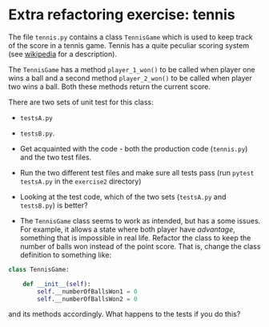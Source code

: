 # Extra refactoring exercise: tennis

The file `tennis.py` contains a class `TennisGame`
which is used to keep track of the score in a tennis game.
Tennis has a quite peculiar scoring system
(see [wikipedia](https://en.wikipedia.org/wiki/Tennis#Scoring)
for a description).

The `TennisGame` has a method `player_1_won()` to be called
when player one wins a ball
and a second method `player_2_won()` to be called when player
two wins a ball.
Both these methods return the current score.

There are two sets of unit test for this class:

- `testsA.py`
- `testsB.py`.

- Get acquainted with the code - both the production code (`tennis.py`)
  and the two test files.
- Run the two different test files and make sure all tests pass
  (run `pytest testsA.py` in the `exercise2` directory)
- Looking at the test code, which of the two sets
  (`testsA.py` and `testsB.py`) is better?
- The `TennisGame` class seems to work as intended, but has a some issues.
  For example, it allows a state where both player have _advantage_,
  something that is impossible in real life.
  Refactor the class to keep the number of balls won instead of the point score.
  That is, change the class definition
  to something like:

```python
class TennisGame:

    def __init__(self):
        self.__numberOfBallsWon1 = 0
        self.__numberOfBallsWon2 = 0
```

and its methods accordingly. What happens to the tests if you do this?
